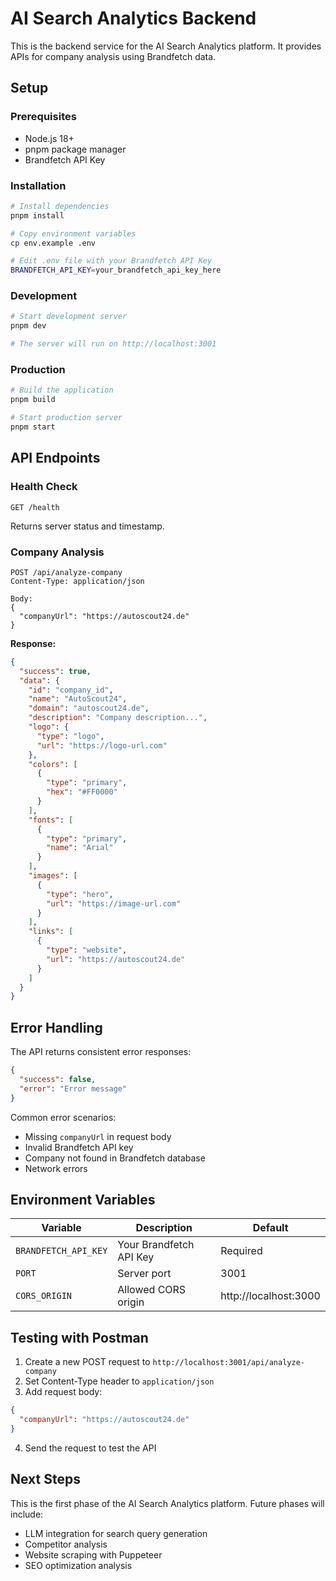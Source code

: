 # AI Search Analytics Backend

This is the backend service for the AI Search Analytics platform. It provides APIs for company analysis using Brandfetch data.

## Setup

### Prerequisites

- Node.js 18+
- pnpm package manager
- Brandfetch API Key

### Installation

```bash
# Install dependencies
pnpm install

# Copy environment variables
cp env.example .env

# Edit .env file with your Brandfetch API Key
BRANDFETCH_API_KEY=your_brandfetch_api_key_here
```

### Development

```bash
# Start development server
pnpm dev

# The server will run on http://localhost:3001
```

### Production

```bash
# Build the application
pnpm build

# Start production server
pnpm start
```

## API Endpoints

### Health Check

```
GET /health
```

Returns server status and timestamp.

### Company Analysis

```
POST /api/analyze-company
Content-Type: application/json

Body:
{
  "companyUrl": "https://autoscout24.de"
}
```

**Response:**

```json
{
  "success": true,
  "data": {
    "id": "company_id",
    "name": "AutoScout24",
    "domain": "autoscout24.de",
    "description": "Company description...",
    "logo": {
      "type": "logo",
      "url": "https://logo-url.com"
    },
    "colors": [
      {
        "type": "primary",
        "hex": "#FF0000"
      }
    ],
    "fonts": [
      {
        "type": "primary",
        "name": "Arial"
      }
    ],
    "images": [
      {
        "type": "hero",
        "url": "https://image-url.com"
      }
    ],
    "links": [
      {
        "type": "website",
        "url": "https://autoscout24.de"
      }
    ]
  }
}
```

## Error Handling

The API returns consistent error responses:

```json
{
  "success": false,
  "error": "Error message"
}
```

Common error scenarios:

- Missing `companyUrl` in request body
- Invalid Brandfetch API key
- Company not found in Brandfetch database
- Network errors

## Environment Variables

| Variable             | Description             | Default               |
| -------------------- | ----------------------- | --------------------- |
| `BRANDFETCH_API_KEY` | Your Brandfetch API Key | Required              |
| `PORT`               | Server port             | 3001                  |
| `CORS_ORIGIN`        | Allowed CORS origin     | http://localhost:3000 |

## Testing with Postman

1. Create a new POST request to `http://localhost:3001/api/analyze-company`
2. Set Content-Type header to `application/json`
3. Add request body:

```json
{
  "companyUrl": "https://autoscout24.de"
}
```

4. Send the request to test the API

## Next Steps

This is the first phase of the AI Search Analytics platform. Future phases will include:

- LLM integration for search query generation
- Competitor analysis
- Website scraping with Puppeteer
- SEO optimization analysis

